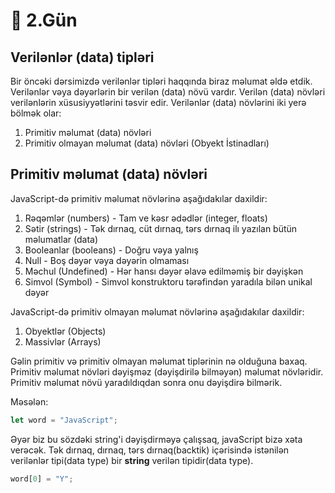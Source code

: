 # 📔 2.Gün

## Verilənlər (data) tipləri

Bir öncəki dərsimizdə verilənlər tipləri haqqında biraz məlumat əldə etdik. Verilənlər vəya dəyərlərin bir verilən (data) növü vardır.
Verilən (data) növləri verilənlərin xüsusiyyətlərini təsvir edir. Verilənlər (data) növlərini iki yerə bölmək olar:

1. Primitiv məlumat (data) növləri
2. Primitiv olmayan məlumat (data) növləri (Obyekt İstinadları)

## Primitiv məlumat (data) növləri

JavaScript-də primitiv məlumat növlərinə aşağıdakılar daxildir:

1.  Rəqəmlər (numbers) - Tam ve kəsr ədədlər (integer, floats)
2.  Sətir (strings) - Tək dırnaq, cüt dırnaq, tərs dırnaq ilı yazılan bütün məlumatlar (data)
3.  Booleanlar (booleans) - Doğru vəya yalnış
4.  Null - Boş dəyər vəya dəyərin olmaması
5.  Məchul (Undefined) - Hər hansı dəyər əlavə edilməmiş bir dəyişkən
6.  Simvol (Symbol) - Simvol konstruktoru tərəfindən yaradıla bilən unikal dəyər

JavaScript-də primitiv olmayan məlumat növlərinə aşağıdakılar daxildir:

1. Obyektlər (Objects)
2. Massivlər (Arrays)

Gəlin primitiv və primitiv olmayan məlumat tiplərinin nə olduğuna baxaq. Primitiv məlumat növləri dəyişməz (dəyişdirilə bilməyən) məlumat növləridir. Primitiv məlumat növü yaradıldıqdan sonra onu dəyişdirə bilmərik.

Məsələn:

```js
let word = "JavaScript";
```

Əyər biz bu sözdəki string'i dəyişdirməyə çalışsaq, javaScript bizə xəta verəcək. Tək dırnaq, dırnaq, tərs dırnaq(backtik) içərisində istənilən verilənlər tipi(data type) bir **string** verilən tipidir(data type).

```js
word[0] = "Y";
```
